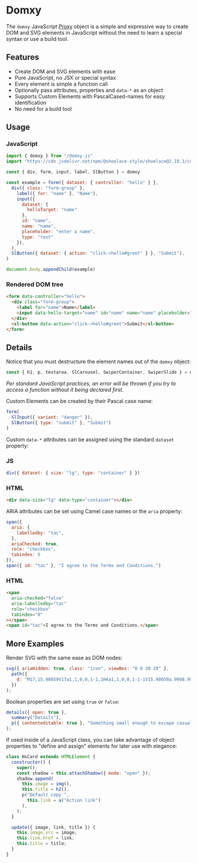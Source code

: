 # Domxy
The `domxy` JavaScript [Proxy](https://developer.mozilla.org/en-US/docs/Web/JavaScript/Reference/Global_Objects/Proxy) object is a simple and expressive way to create DOM and SVG elements in JavaScript without the need to learn a special syntax or use a build tool.

## Features
- Create DOM and SVG elements with ease
- Pure JavaScript, no JSX or special syntax
- Every element is simple a function call
- Optionally pass attributes, properties and `data-*` as an object
- Supports Custom Elements with PascalCased-names for easy identification
- No need for a build tool

## Usage

### JavaScript
```js
import { domxy } from "/domxy.js"
import "https://cdn.jsdelivr.net/npm/@shoelace-style/shoelace@2.19.1/cdn/components/button/button.js"

const { div, form, input, label, SlButton } = domxy

const example = form({ dataset: { controller: "hello" } },
  div({ class: "form-group" },
    label({ for: "name" }, "Name"),
    input({
      dataset: {
        helloTarget: "name"
      },
      id: "name",
      name: "name",
      placeholder: "enter a name",
      type: "text"
    }),
  ),
  SlButton({ dataset: { action: "click->hello#greet" } }, "Submit"),
)

document.body.appendChild(example)
```

### Rendered DOM tree
```html
<form data-controller="hello">
  <div class="form-group">
    <label for="name">Name</label>
    <input data-hello-target="name" id="name" name="name" placeholder="enter a name" type="text">
  </div>
  <sl-button data-action="click->hello#greet">Submit</sl-button>
</form>
```

## Details
Notice that you must destructure the element names out of the `domxy` object:

```js
const { h1, p, textarea, SlCarousel, SwiperContainer, SwiperSlide } = domxy
```

*Per standard JavaScript practices, an error will be thrown if you try to access a function without it being declared first.*

Custom Elements can be created by their Pascal case name:

```js
form(
  SlInput({ variant: "danger" }),
  SlButton({ type: "submit" }, "Submit")
)
```

Custom `data-*` attributes can be assigned using the standard `dataset` property:

### JS
```js
div({ dataset: { size: "lg", type: "container" } })
```

### HTML
```html
<div data-size="lg" data-type="container"></div>
```

ARIA attributes can be set using Camel case names or the `aria` property:

```js
span({
  aria: {
    labelledby: "tac",
  },
  ariaChecked: true,
  role: "checkbox",
  tabindex: 0
}),
span({ id: "tac" }, "I agree to the Terms and Conditions.")
```

### HTML
```html
<span
  aria-checked="false"
  aria-labelledby="tac"
  role="checkbox"
  tabindex="0"
></span>
<span id="tac">I agree to the Terms and Conditions.</span>

```

## More Examples

Render SVG with the same ease as DOM nodes:

```js
svg({ ariaHidden: true, class: "icon", viewBox: "0 0 20 20" },
  path({
    d: "M17,15.98059V17a1,1,0,0,1-1,1H4a1,1,0,0,1-1-1V15.98059a.9998.9998,0,0,1,.37531-.78082l2.556-2.0448A4.00431,4.00431,0,0,0,9.2998,15h1.4004a4.00431,4.00431,0,0,0,3.36853-1.845l2.556,2.0448A.9998.9998,0,0,1,17,15.98059ZM7.47211,11.81226A2,2,0,0,0,9.29974,13h1.40052a2,2,0,0,0,1.82763-1.18774L13.65527,9.2757A4.00024,4.00024,0,0,0,14,7.65112V6a3.97577,3.97577,0,0,0-4-4A4.1928,4.1928,0,0,0,6,6.17206V7.65112A4.00024,4.00024,0,0,0,6.34473,9.2757Z",
  })
);
```

Boolean properties are set using `true` or `false`:

```js
details({ open: true },
  summary("Details"),
  p({ contenteditable: true }, "Something small enough to escape casual notice.")
);
```

If used inside of a JavaScript class, you can take advantage of object properties to "define and assign" elements for later use with elegance:

```js
class HsCard extends HTMLElement {
  constructor() {
    super();
    const shadow = this.attachShadow({ mode: "open" });
    shadow.append(
      this.image = img(),
      this.title = h2(),
      p("Default copy ",
        this.link = a("Action link")
      ),
    );
  }

  update({ image, link, title }) {
    this.image.src = image;
    this.link.href = link;
    this.title = title;
  }
}
```